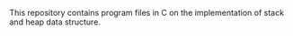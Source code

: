 This repository contains program files in C on the implementation of stack and heap data structure.
